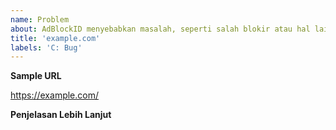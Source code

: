 ```yaml
---
name: Problem
about: AdBlockID menyebabkan masalah, seperti salah blokir atau hal lainnya.
title: 'example.com'
labels: 'C: Bug'
---
```


**Sample URL**

https://example.com/

**Penjelasan Lebih Lanjut**

<!--
- Mohon jelaskan ke Kami sedetail dan sejelas mungkin apa yang sebenarnya terjadi.
- Jika memungkinkan berikan gambar screenshot.
- Terkadang hal yang Anda laporkan muncul ketika [...]. Mohon jelaskan hal yang memicunya.
- Berikan detail tentang ad blocker apa yang Anda gunakan dan filter apa saja yang gunakan.
-->
